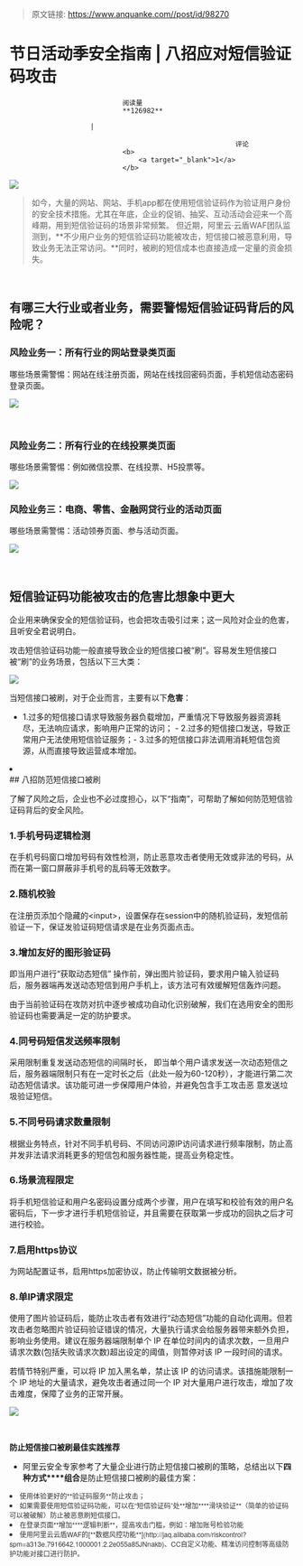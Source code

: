 > 原文链接: https://www.anquanke.com//post/id/98270 


# 节日活动季安全指南 | 八招应对短信验证码攻击


                                阅读量   
                                **126982**
                            
                        |
                        
                                                            评论
                                <b>
                                    <a target="_blank">1</a>
                                </b>
                                                                                    



[![](https://p3.ssl.qhimg.com/t0116684a0a5e35e980.jpg)](https://p3.ssl.qhimg.com/t0116684a0a5e35e980.jpg)



> 如今，大量的网站、网站、手机app都在使用短信验证码作为验证用户身份的安全技术措施。尤其在年底，企业的促销、抽奖、互动活动会迎来一个高峰期，用到短信验证码的场景非常频繁。
但近期，阿里云·云盾WAF团队监测到，**不少用户业务的短信验证码功能被攻击，短信接口被恶意利用，导致业务无法正常访问。**同时，被刷的短信成本也直接造成一定量的资金损失。

 

## 有哪三大行业或者业务，需要警惕短信验证码背后的风险呢？

### **风险业务一：所有行业的网站登录类页面**

哪些场景需警惕：网站在线注册页面，网站在线找回密码页面，手机短信动态密码登录页面。

[![](https://p5.ssl.qhimg.com/t015075e562d0f23183.png)](https://p5.ssl.qhimg.com/t015075e562d0f23183.png)

 

### **风险业务二：所有行业的在线投票类页面**

哪些场景需警惕：例如微信投票、在线投票、H5投票等。

[![](https://p1.ssl.qhimg.com/t01e2079e5d95aec329.png)](https://p1.ssl.qhimg.com/t01e2079e5d95aec329.png)

### **风险业务三：电商、零售、金融网贷行业的活动页面**

哪些场景需警惕：活动领券页面、参与活动页面。

[![](https://p2.ssl.qhimg.com/t01019aebf7f79375e5.png)](https://p2.ssl.qhimg.com/t01019aebf7f79375e5.png)<br>

 

## 短信验证码功能被攻击的危害比想象中更大

企业用来确保安全的短信验证码，也会把攻击吸引过来；这一风险对企业的危害，且听安全君说明白。

攻击短信验证码功能一般直接导致企业的短信接口被“刷”。容易发生短信接口被“刷”的业务场景，包括以下三大类：

[![](https://p4.ssl.qhimg.com/t01bde7354c0d235559.png)](https://p4.ssl.qhimg.com/t01bde7354c0d235559.png)<br>

当短信接口被刷，对于企业而言，主要有以下**危害**：
- 1.过多的短信接口请求导致服务器负载增加，严重情况下导致服务器资源耗尽，无法响应请求，影响用户正常的访问； - 2.过多的短信接口发送，导致正常用户无法使用短信验证服务；- 3.过多的短信接口非法调用消耗短信包资源，从而直接导致运营成本增加。
<li>
</li>
## 八招防范短信接口被刷

了解了风险之后，企业也不必过度担心，以下“指南”，可帮助了解如何防范短信验证码背后的安全风险。

### **1.手机号码逻辑检测**

在手机号码窗口增加号码有效性检测，防止恶意攻击者使用无效或非法的号码，从而在第一窗口屏蔽非手机号的乱码等无效数字。

### **2.随机校验**

在注册页添加个隐藏的&lt;input&gt;，设置保存在session中的随机验证码，发短信前验证一下，保证发验证码短信请求是在业务页面点击。

### **3.增加友好的图形验证码**

即当用户进行“获取动态短信” 操作前，弹出图片验证码，要求用户输入验证码后，服务器端再发送动态短信到用户手机上，该方法可有效缓解短信轰炸问题。

由于当前验证码在攻防对抗中逐步被成功自动化识别破解，我们在选用安全的图形验证码也需要满足一定的防护要求。

### **4.同号码短信发送频率限制**

采用限制重复发送动态短信的间隔时长， 即当单个用户请求发送一次动态短信之后，服务器端限制只有在一定时长之后（此处一般为60-120秒），才能进行第二次动态短信请求。该功能可进一步保障用户体验，并避免包含手工攻击恶 意发送垃圾验证短信。

### **5.不同号码请求数量限制**

根据业务特点，针对不同手机号码、不同访问源IP访问请求进行频率限制，防止高并发非法请求消耗更多的短信包和服务器性能，提高业务稳定性。

### **6.场景流程限定**

将手机短信验证和用户名密码设置分成两个步骤，用户在填写和校验有效的用户名密码后，下一步才进行手机短信验证，并且需要在获取第一步成功的回执之后才可进行校验。

### **7.启用https协议**

为网站配置证书，启用https加密协议，防止传输明文数据被分析。

### **8.单IP请求限定**

使用了图片验证码后，能防止攻击者有效进行“动态短信”功能的自动化调用。但若攻击者忽略图片验证码验证错误的情况，大量执行请求会给服务器带来额外负担，影响业务使用。建议在服务器端限制单个 IP 在单位时间内的请求次数，一旦用户请求次数(包括失败请求次数)超出设定的阈值，则暂停对该 IP 一段时间的请求。

若情节特别严重，可以将 IP 加入黑名单，禁止该 IP 的访问请求。该措施能限制一个 IP 地址的大量请求，避免攻击者通过同一个 IP 对大量用户进行攻击，增加了攻击难度，保障了业务的正常开展。

[![](https://p4.ssl.qhimg.com/t011adb775435e9322f.png)](https://p4.ssl.qhimg.com/t011adb775435e9322f.png)



 

**防止短信接口被刷最佳实践推荐**
- 阿里云安全专家参考了大量企业进行防止短信接口被刷的策略，总结出以下**四种方式****组合**是防止短信接口被刷的最佳方案：
<li style="margin: 0px; padding: 0px; border: 0px; color: #333333; font-family: 'Helvetica Neue', Helvetica, Arial, 'Microsoft Yahei', 'Hiragino Sans GB', 'Heiti SC', 'WenQuanYi Micro Hei', sans-serif; font-size: 12px;">
使用体验更好的**验证码服务**防止攻击；
</li>
<li style="margin: 0px; padding: 0px; border: 0px; color: #333333; font-family: 'Helvetica Neue', Helvetica, Arial, 'Microsoft Yahei', 'Hiragino Sans GB', 'Heiti SC', 'WenQuanYi Micro Hei', sans-serif; font-size: 12px;">
如果需要使用短信验证码功能，可以在“短信验证码”处**增加****滑块验证**（简单的验证码可以被破解）防止被恶意刷短信接口。
</li>
<li style="margin: 0px; padding: 0px; border: 0px; color: #333333; font-family: 'Helvetica Neue', Helvetica, Arial, 'Microsoft Yahei', 'Hiragino Sans GB', 'Heiti SC', 'WenQuanYi Micro Hei', sans-serif; font-size: 12px;">
在登录页面**增加****逻辑判断**，提高攻击门槛，例如：增加账号检验功能
</li>
<li style="margin: 0px; padding: 0px; border: 0px; color: #333333; font-family: 'Helvetica Neue', Helvetica, Arial, 'Microsoft Yahei', 'Hiragino Sans GB', 'Heiti SC', 'WenQuanYi Micro Hei', sans-serif; font-size: 12px;">
使用阿里云云盾WAF的[**数据风控功能**](http://jaq.alibaba.com/riskcontrol?spm=a313e.7916642.1000001.2.2e055a85JNnakb)、CC自定义功能、精准访问控制等高级防护功能对接口进行防护。
</li>

